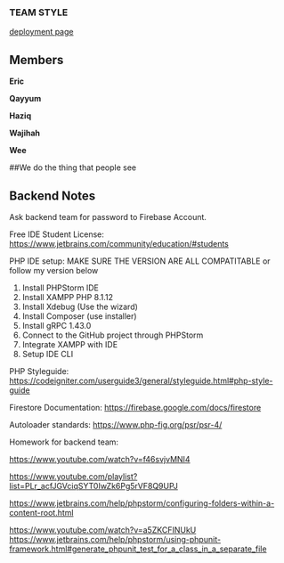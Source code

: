 ### TEAM STYLE

[deployment page](https://accedie-xcd.github.io/Team-Style-Software-Engineering/)

## Members

**Eric**

**Qayyum**

**Haziq**

**Wajihah**

**Wee**

##We do the thing that people see










## Backend Notes

Ask backend team for password to Firebase Account.


Free IDE Student License:
https://www.jetbrains.com/community/education/#students

PHP IDE setup: MAKE SURE THE VERSION ARE ALL COMPATITABLE or follow my version below
 1. Install PHPStorm IDE
 2. Install XAMPP PHP 8.1.12
 3. Install Xdebug (Use the wizard)
 4. Install Composer (use installer)
 5. Install gRPC 1.43.0
 6. Connect to the GitHub project through PHPStorm
 7. Integrate XAMPP with IDE
 8. Setup IDE CLI


PHP Styleguide:
https://codeigniter.com/userguide3/general/styleguide.html#php-style-guide

Firestore Documentation:
https://firebase.google.com/docs/firestore

Autoloader standards:
https://www.php-fig.org/psr/psr-4/
 
Homework for backend team:

https://www.youtube.com/watch?v=f46svjvMNI4

https://www.youtube.com/playlist?list=PLr_acfJGVciqSYT0IwZk6Pg5rVF8Q9UPJ

https://www.jetbrains.com/help/phpstorm/configuring-folders-within-a-content-root.html

https://www.youtube.com/watch?v=a5ZKCFINUkU
https://www.jetbrains.com/help/phpstorm/using-phpunit-framework.html#generate_phpunit_test_for_a_class_in_a_separate_file
